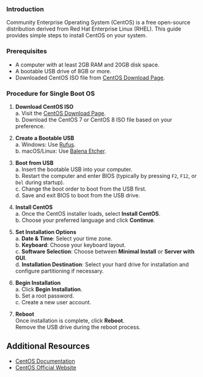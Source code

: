 ### Introduction
Community Enterprise Operating System (CentOS) is a free open-source distribution derived from Red Hat Enterprise Linux (RHEL). This guide provides simple steps to install CentOS on your system.

### Prerequisites
  - A computer with at least 2GB RAM and 20GB disk space.
  - A bootable USB drive of 8GB or more.
  - Downloaded CentOS ISO file from [CentOS Download Page](https://www.centos.org/download/).

### Procedure for Single Boot OS

1. **Download CentOS ISO**  
   a. Visit the [CentOS Download Page](https://www.centos.org/download/).  
   b. Download the CentOS 7 or CentOS 8 ISO file based on your preference.

2. **Create a Bootable USB**  
   a. Windows: Use [Rufus](https://rufus.ie/).  
   b. macOS/Linux: Use [Balena Etcher](https://www.balena.io/etcher/).

3. **Boot from USB**  
   a. Insert the bootable USB into your computer.  
   b. Restart the computer and enter BIOS (typically by pressing `F2`, `F12`, or `Del` during startup).  
   c. Change the boot order to boot from the USB first.  
   d. Save and exit BIOS to boot from the USB drive.

4. **Install CentOS**  
   a. Once the CentOS installer loads, select **Install CentOS**.  
   b. Choose your preferred language and click **Continue**.

5. **Set Installation Options**  
   a. **Date & Time**: Select your time zone.  
   b. **Keyboard**: Choose your keyboard layout.  
   c. **Software Selection**: Choose between **Minimal Install** or **Server with GUI**.  
   d. **Installation Destination**: Select your hard drive for installation and configure partitioning if necessary.

6. **Begin Installation**  
   a. Click **Begin Installation**.  
   b. Set a root password.  
   c. Create a new user account.

7. **Reboot**  
   Once installation is complete, click **Reboot**.  
   Remove the USB drive during the reboot process.

## Additional Resources
- [CentOS Documentation](https://docs.centos.org/en-US/docs/)
- [CentOS Official Website](https://www.centos.org/)
